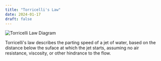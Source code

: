 ```yaml
---
title: "Torricelli's Law"
date: 2024-01-17
draft: false
---
```


![Torricelli Law Diagram](TorricelliLawDiagram.png)

Torricelli's law describes the parting speed of a jet of water,
based on the distance below the suface at which the jet starts,
assuming no air resistance, viscosity, or other hindrance to the flow.
